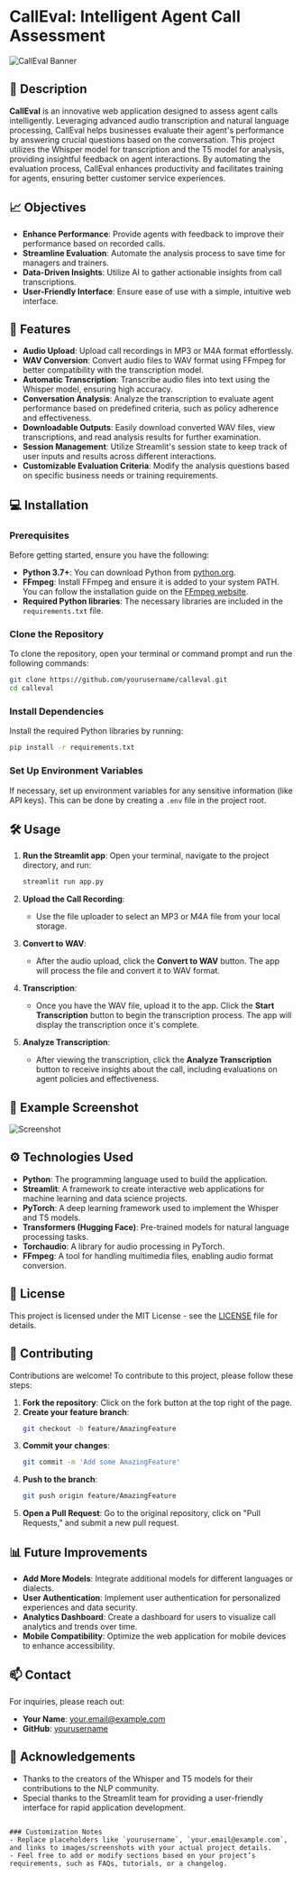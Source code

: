 
# CallEval: Intelligent Agent Call Assessment

![CallEval Banner](https://via.placeholder.com/1200x300.png?text=CallEval+Banner) <!-- Replace with your project banner -->

## 📖 Description

**CallEval** is an innovative web application designed to assess agent calls intelligently. Leveraging advanced audio transcription and natural language processing, CallEval helps businesses evaluate their agent's performance by answering crucial questions based on the conversation. This project utilizes the Whisper model for transcription and the T5 model for analysis, providing insightful feedback on agent interactions. By automating the evaluation process, CallEval enhances productivity and facilitates training for agents, ensuring better customer service experiences.

## 📈 Objectives

- **Enhance Performance**: Provide agents with feedback to improve their performance based on recorded calls.
- **Streamline Evaluation**: Automate the analysis process to save time for managers and trainers.
- **Data-Driven Insights**: Utilize AI to gather actionable insights from call transcriptions.
- **User-Friendly Interface**: Ensure ease of use with a simple, intuitive web interface.

## 🚀 Features

- **Audio Upload**: Upload call recordings in MP3 or M4A format effortlessly.
- **WAV Conversion**: Convert audio files to WAV format using FFmpeg for better compatibility with the transcription model.
- **Automatic Transcription**: Transcribe audio files into text using the Whisper model, ensuring high accuracy.
- **Conversation Analysis**: Analyze the transcription to evaluate agent performance based on predefined criteria, such as policy adherence and effectiveness.
- **Downloadable Outputs**: Easily download converted WAV files, view transcriptions, and read analysis results for further examination.
- **Session Management**: Utilize Streamlit's session state to keep track of user inputs and results across different interactions.
- **Customizable Evaluation Criteria**: Modify the analysis questions based on specific business needs or training requirements.

## 💻 Installation

### Prerequisites

Before getting started, ensure you have the following:

- **Python 3.7+**: You can download Python from [python.org](https://www.python.org/downloads/).
- **FFmpeg**: Install FFmpeg and ensure it is added to your system PATH. You can follow the installation guide on the [FFmpeg website](https://ffmpeg.org/download.html).
- **Required Python libraries**: The necessary libraries are included in the `requirements.txt` file.

### Clone the Repository

To clone the repository, open your terminal or command prompt and run the following commands:

```bash
git clone https://github.com/yourusername/calleval.git
cd calleval
```

### Install Dependencies

Install the required Python libraries by running:

```bash
pip install -r requirements.txt
```

### Set Up Environment Variables

If necessary, set up environment variables for any sensitive information (like API keys). This can be done by creating a `.env` file in the project root.

## 🛠 Usage

1. **Run the Streamlit app**:
    Open your terminal, navigate to the project directory, and run:
    ```bash
    streamlit run app.py
    ```

2. **Upload the Call Recording**:
   - Use the file uploader to select an MP3 or M4A file from your local storage.

3. **Convert to WAV**:
   - After the audio upload, click the **Convert to WAV** button. The app will process the file and convert it to WAV format.

4. **Transcription**:
   - Once you have the WAV file, upload it to the app. Click the **Start Transcription** button to begin the transcription process. The app will display the transcription once it's complete.

5. **Analyze Transcription**:
   - After viewing the transcription, click the **Analyze Transcription** button to receive insights about the call, including evaluations on agent policies and effectiveness.

## 🎨 Example Screenshot

![Screenshot](https://via.placeholder.com/600x400.png?text=Screenshot) <!-- Replace with an actual screenshot of your app -->
## ⚙️ Technologies Used

- **Python**: The programming language used to build the application.
- **Streamlit**: A framework to create interactive web applications for machine learning and data science projects.
- **PyTorch**: A deep learning framework used to implement the Whisper and T5 models.
- **Transformers (Hugging Face)**: Pre-trained models for natural language processing tasks.
- **Torchaudio**: A library for audio processing in PyTorch.
- **FFmpeg**: A tool for handling multimedia files, enabling audio format conversion.

## 📝 License

This project is licensed under the MIT License - see the [LICENSE](LICENSE) file for details.

## 🤝 Contributing

Contributions are welcome! To contribute to this project, please follow these steps:

1. **Fork the repository**: Click on the fork button at the top right of the page.
2. **Create your feature branch**: 
   ```bash
   git checkout -b feature/AmazingFeature
   ```
3. **Commit your changes**: 
   ```bash
   git commit -m 'Add some AmazingFeature'
   ```
4. **Push to the branch**: 
   ```bash
   git push origin feature/AmazingFeature
   ```
5. **Open a Pull Request**: Go to the original repository, click on "Pull Requests," and submit a new pull request.

## 📊 Future Improvements

- **Add More Models**: Integrate additional models for different languages or dialects.
- **User Authentication**: Implement user authentication for personalized experiences and data security.
- **Analytics Dashboard**: Create a dashboard for users to visualize call analytics and trends over time.
- **Mobile Compatibility**: Optimize the web application for mobile devices to enhance accessibility.

## 📫 Contact

For inquiries, please reach out:

- **Your Name**: [your.email@example.com](mailto:your.email@example.com)
- **GitHub**: [yourusername](https://github.com/yourusername)

## 🌟 Acknowledgements

- Thanks to the creators of the Whisper and T5 models for their contributions to the NLP community.
- Special thanks to the Streamlit team for providing a user-friendly interface for rapid application development.

```

### Customization Notes
- Replace placeholders like `yourusername`, `your.email@example.com`, and links to images/screenshots with your actual project details.
- Feel free to add or modify sections based on your project’s requirements, such as FAQs, tutorials, or a changelog.
